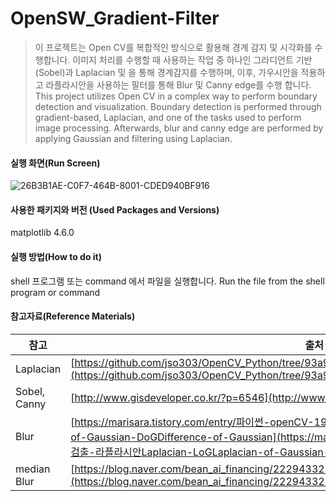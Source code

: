 # **OpenSW_Gradient-Filter**

> 이 프로젝트는 Open CV를 복합적인 방식으로 활용해  경계 감지 및 시각화를 수행합니다. 
> 이미지 처리를 수행할 때 사용하는 작업 중 하나인 그라디언트 기반(Sobel)과 Laplacian 및 을 통해 경계감지를 수행하며, 
> 이후, 가우시안을 적용하고 라플라시안을 사용하는 필터를 통해 Blur 및 Canny edge를 수행 합니다.  
> This project utilizes Open CV in a complex way to perform boundary detection and visualization. Boundary detection is performed through gradient-based, Laplacian, and one of the tasks used to perform image processing. Afterwards, blur and canny edge are performed by applying Gaussian and filtering using Laplacian.

#### **실행 화면(Run Screen)**
![26B3B1AE-C0F7-464B-8001-CDED940BF916](https://user-images.githubusercontent.com/101544676/206885691-431f50e4-e205-4399-8422-38f2015ddd63.jpeg)


#### **사용한 패키지와 버전 (Used Packages and Versions)**
matplotlib 4.6.0

#### **실행 방법(How to do it)**
shell 프로그램 또는 command 에서 파일을 실행합니다. 
Run the file from the shell program or command

#### **참고자료(Reference Materials)**
| 참고 | 출처 |
| ------ | ------ |
| Laplacian | [https://github.com/jso303/OpenCV_Python/tree/93a9ade410a58ea7a4db38d994c235347840cb7d](https://github.com/jso303/OpenCV_Python/tree/93a9ade410a58ea7a4db38d994c235347840cb7d) |
| Sobel, Canny | [http://www.gisdeveloper.co.kr/?p=6546](http://www.gisdeveloper.co.kr/?p=6546) |
| Blur | [https://marisara.tistory.com/entry/파이썬-openCV-19-에지검출-라플라시안Laplacian-LoGLaplacian-of-Gaussian-DoGDifference-of-Gaussian](https://marisara.tistory.com/entry/파이썬-openCV-19-에지검출-라플라시안Laplacian-LoGLaplacian-of-Gaussian-DoGDifference-of-Gaussian) |
| median Blur | [https://blog.naver.com/bean_ai_financing/222943322219](https://blog.naver.com/bean_ai_financing/222943322219)|


